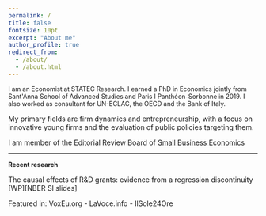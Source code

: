 ```yaml
---
permalink: /
title: false
fontsize: 10pt
excerpt: "About me"
author_profile: true
redirect_from: 
  - /about/
  - /about.html
---
```


<span style="font-size:0.9em;">I am an Economist at STATEC Research. I earned a PhD in Economics jointly from Sant'Anna School of Advanced Studies and Paris I Panthéon-Sorbonne in 2019. I also worked as consultant for UN-ECLAC, the OECD and the Bank of Italy.
  
My primary fields are firm dynamics and entrepreneurship, with a focus on innovative young firms and the evaluation of public policies targeting them.
  
I am member of the Editorial Review Board of [Small Business Economics](https://www.springer.com/journal/11187)</span>

------

<span style="font-size:0.9em;">**Recent research**

The causal effects of R&D grants: evidence from a regression discontinuity [WP][NBER SI slides]

Featured in:
VoxEu.org - LaVoce.info - IlSole24Ore</span>

